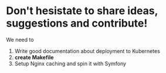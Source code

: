 # Don't hesistate to share ideas, suggestions and contribute!

We need to
1. Write good documentation about deployment to Kubernetes
2. **create Makefile**
3. Setup Nginx caching and spin it with Symfony
